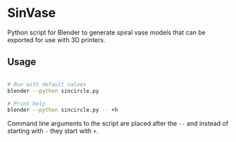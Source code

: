# SinVase

Python script for Blender to generate spiral vase models that can be
exported for use with 3D printers.

## Usage

```bash

# Run with default values
blender --python sincircle.py

# Print help
blender --python sincircle.py -- +h


```

Command line arguments to the script are placed after the `--` and
instead of starting with `-` they start with `+`.
